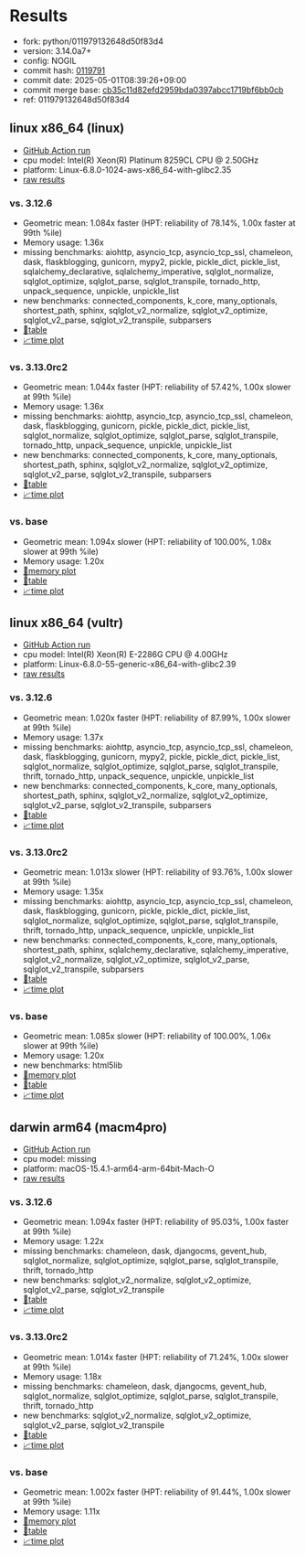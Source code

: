 # Results

- fork: python/011979132648d50f83d4
- version: 3.14.0a7+
- config: NOGIL
- commit hash: [0119791](https://github.com/python/cpython/commit/0119791)
- commit date: 2025-05-01T08:39:26+09:00
- commit merge base: [cb35c11d82efd2959bda0397abcc1719bf6bb0cb](https://github.com/python/cpython/commit/cb35c11d82efd2959bda0397abcc1719bf6bb0cb)
- ref: 011979132648d50f83d4

## linux x86_64 (linux)

- [GitHub Action run](https://github.com/facebookexperimental/free-threading-benchmarking/actions/runs/14767060794)
- cpu model: Intel(R) Xeon(R) Platinum 8259CL CPU @ 2.50GHz
- platform: Linux-6.8.0-1024-aws-x86_64-with-glibc2.35
- [raw results](bm-20250501-linux-x86_64-python-011979132648d50f83d4-3.14.0a7%2B-0119791.json)

### vs. 3.12.6

- Geometric mean: 1.084x faster (HPT: reliability of 78.14%, 1.00x faster at 99th %ile)
- Memory usage: 1.36x
- missing benchmarks: aiohttp, asyncio_tcp, asyncio_tcp_ssl, chameleon, dask, flaskblogging, gunicorn, mypy2, pickle, pickle_dict, pickle_list, sqlalchemy_declarative, sqlalchemy_imperative, sqlglot_normalize, sqlglot_optimize, sqlglot_parse, sqlglot_transpile, tornado_http, unpack_sequence, unpickle, unpickle_list
- new benchmarks: connected_components, k_core, many_optionals, shortest_path, sphinx, sqlglot_v2_normalize, sqlglot_v2_optimize, sqlglot_v2_parse, sqlglot_v2_transpile, subparsers
- [📄table](bm-20250501-linux-x86_64-python-011979132648d50f83d4-3.14.0a7%2B-0119791-vs-3.12.6.md)
- [📈time plot](bm-20250501-linux-x86_64-python-011979132648d50f83d4-3.14.0a7%2B-0119791-vs-3.12.6.svg)

### vs. 3.13.0rc2

- Geometric mean: 1.044x faster (HPT: reliability of 57.42%, 1.00x slower at 99th %ile)
- Memory usage: 1.36x
- missing benchmarks: aiohttp, asyncio_tcp, asyncio_tcp_ssl, chameleon, dask, flaskblogging, gunicorn, pickle, pickle_dict, pickle_list, sqlglot_normalize, sqlglot_optimize, sqlglot_parse, sqlglot_transpile, tornado_http, unpack_sequence, unpickle, unpickle_list
- new benchmarks: connected_components, k_core, many_optionals, shortest_path, sphinx, sqlglot_v2_normalize, sqlglot_v2_optimize, sqlglot_v2_parse, sqlglot_v2_transpile, subparsers
- [📄table](bm-20250501-linux-x86_64-python-011979132648d50f83d4-3.14.0a7%2B-0119791-vs-3.13.0rc2.md)
- [📈time plot](bm-20250501-linux-x86_64-python-011979132648d50f83d4-3.14.0a7%2B-0119791-vs-3.13.0rc2.svg)

### vs. base

- Geometric mean: 1.094x slower (HPT: reliability of 100.00%, 1.08x slower at 99th %ile)
- Memory usage: 1.20x
- [🧠memory plot](bm-20250501-linux-x86_64-python-011979132648d50f83d4-3.14.0a7%2B-0119791-vs-base-mem.svg)
- [📄table](bm-20250501-linux-x86_64-python-011979132648d50f83d4-3.14.0a7%2B-0119791-vs-base.md)
- [📈time plot](bm-20250501-linux-x86_64-python-011979132648d50f83d4-3.14.0a7%2B-0119791-vs-base.svg)

## linux x86_64 (vultr)

- [GitHub Action run](https://github.com/facebookexperimental/free-threading-benchmarking/actions/runs/14767060794)
- cpu model: Intel(R) Xeon(R) E-2286G CPU @ 4.00GHz
- platform: Linux-6.8.0-55-generic-x86_64-with-glibc2.39
- [raw results](bm-20250501-vultr-x86_64-python-011979132648d50f83d4-3.14.0a7%2B-0119791.json)

### vs. 3.12.6

- Geometric mean: 1.020x faster (HPT: reliability of 87.99%, 1.00x slower at 99th %ile)
- Memory usage: 1.37x
- missing benchmarks: aiohttp, asyncio_tcp, asyncio_tcp_ssl, chameleon, dask, flaskblogging, gunicorn, mypy2, pickle, pickle_dict, pickle_list, sqlglot_normalize, sqlglot_optimize, sqlglot_parse, sqlglot_transpile, thrift, tornado_http, unpack_sequence, unpickle, unpickle_list
- new benchmarks: connected_components, k_core, many_optionals, shortest_path, sphinx, sqlglot_v2_normalize, sqlglot_v2_optimize, sqlglot_v2_parse, sqlglot_v2_transpile, subparsers
- [📄table](bm-20250501-vultr-x86_64-python-011979132648d50f83d4-3.14.0a7%2B-0119791-vs-3.12.6.md)
- [📈time plot](bm-20250501-vultr-x86_64-python-011979132648d50f83d4-3.14.0a7%2B-0119791-vs-3.12.6.svg)

### vs. 3.13.0rc2

- Geometric mean: 1.013x slower (HPT: reliability of 93.76%, 1.00x slower at 99th %ile)
- Memory usage: 1.35x
- missing benchmarks: aiohttp, asyncio_tcp, asyncio_tcp_ssl, chameleon, dask, flaskblogging, gunicorn, pickle, pickle_dict, pickle_list, sqlglot_normalize, sqlglot_optimize, sqlglot_parse, sqlglot_transpile, thrift, tornado_http, unpack_sequence, unpickle, unpickle_list
- new benchmarks: connected_components, k_core, many_optionals, shortest_path, sphinx, sqlalchemy_declarative, sqlalchemy_imperative, sqlglot_v2_normalize, sqlglot_v2_optimize, sqlglot_v2_parse, sqlglot_v2_transpile, subparsers
- [📄table](bm-20250501-vultr-x86_64-python-011979132648d50f83d4-3.14.0a7%2B-0119791-vs-3.13.0rc2.md)
- [📈time plot](bm-20250501-vultr-x86_64-python-011979132648d50f83d4-3.14.0a7%2B-0119791-vs-3.13.0rc2.svg)

### vs. base

- Geometric mean: 1.085x slower (HPT: reliability of 100.00%, 1.06x slower at 99th %ile)
- Memory usage: 1.20x
- new benchmarks: html5lib
- [🧠memory plot](bm-20250501-vultr-x86_64-python-011979132648d50f83d4-3.14.0a7%2B-0119791-vs-base-mem.svg)
- [📄table](bm-20250501-vultr-x86_64-python-011979132648d50f83d4-3.14.0a7%2B-0119791-vs-base.md)
- [📈time plot](bm-20250501-vultr-x86_64-python-011979132648d50f83d4-3.14.0a7%2B-0119791-vs-base.svg)

## darwin arm64 (macm4pro)

- [GitHub Action run](https://github.com/facebookexperimental/free-threading-benchmarking/actions/runs/14767060794)
- cpu model: missing
- platform: macOS-15.4.1-arm64-arm-64bit-Mach-O
- [raw results](bm-20250501-macm4pro-arm64-python-011979132648d50f83d4-3.14.0a7%2B-0119791.json)

### vs. 3.12.6

- Geometric mean: 1.094x faster (HPT: reliability of 95.03%, 1.00x faster at 99th %ile)
- Memory usage: 1.22x
- missing benchmarks: chameleon, dask, djangocms, gevent_hub, sqlglot_normalize, sqlglot_optimize, sqlglot_parse, sqlglot_transpile, thrift, tornado_http
- new benchmarks: sqlglot_v2_normalize, sqlglot_v2_optimize, sqlglot_v2_parse, sqlglot_v2_transpile
- [📄table](bm-20250501-macm4pro-arm64-python-011979132648d50f83d4-3.14.0a7%2B-0119791-vs-3.12.6.md)
- [📈time plot](bm-20250501-macm4pro-arm64-python-011979132648d50f83d4-3.14.0a7%2B-0119791-vs-3.12.6.svg)

### vs. 3.13.0rc2

- Geometric mean: 1.014x faster (HPT: reliability of 71.24%, 1.00x slower at 99th %ile)
- Memory usage: 1.18x
- missing benchmarks: chameleon, dask, djangocms, gevent_hub, sqlglot_normalize, sqlglot_optimize, sqlglot_parse, sqlglot_transpile, thrift, tornado_http
- new benchmarks: sqlglot_v2_normalize, sqlglot_v2_optimize, sqlglot_v2_parse, sqlglot_v2_transpile
- [📄table](bm-20250501-macm4pro-arm64-python-011979132648d50f83d4-3.14.0a7%2B-0119791-vs-3.13.0rc2.md)
- [📈time plot](bm-20250501-macm4pro-arm64-python-011979132648d50f83d4-3.14.0a7%2B-0119791-vs-3.13.0rc2.svg)

### vs. base

- Geometric mean: 1.002x faster (HPT: reliability of 91.44%, 1.00x slower at 99th %ile)
- Memory usage: 1.11x
- [🧠memory plot](bm-20250501-macm4pro-arm64-python-011979132648d50f83d4-3.14.0a7%2B-0119791-vs-base-mem.svg)
- [📄table](bm-20250501-macm4pro-arm64-python-011979132648d50f83d4-3.14.0a7%2B-0119791-vs-base.md)
- [📈time plot](bm-20250501-macm4pro-arm64-python-011979132648d50f83d4-3.14.0a7%2B-0119791-vs-base.svg)

